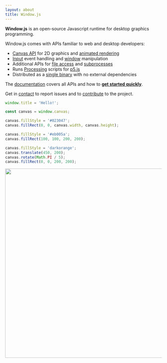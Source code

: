 ```yaml
---
layout: about
title: Window.js
---
```


<span class="title"><span class="magenta">**Window.js**</span> is an
open-source Javascript runtime for desktop graphics programming.
</span>

Window.js comes with APIs familiar to web and desktop developers:
*  [Canvas API](/doc/canvas) for 2D graphics and
   [animated rendering](/doc/global#requestAnimationFrame)
*  [Input](/doc/window#window.addEventListener) event handling and
   [window](/doc/window) manipulation
*  Additional APIs for [file access](/doc/file) and
   [subprocesses](/doc/process)
*  Runs [Processing](/about/processing) scripts for [p5.js](https://p5js.org)
*  Distributed as a [single binary](/download) with no external dependencies

The [documentation](/doc) covers all APIs and how to
**[get started quickly](/doc)**.

Get in [contact](/about/contact) to report issues and to
[contribute](/dev/contributing) to the project.

```javascript
window.title = 'Hello!';

const canvas = window.canvas;

canvas.fillStyle = '#023047';
canvas.fillRect(0, 0, canvas.width, canvas.height);

canvas.fillStyle = '#eb005a';
canvas.fillRect(100, 100, 200, 200);

canvas.fillStyle = 'darkorange';
canvas.translate(450, 200);
canvas.rotate(Math.PI / 5);
canvas.fillRect(0, 0, 200, 200);
```

<p align="center"><img src="/window.png" style="width: 608px" /></p>
